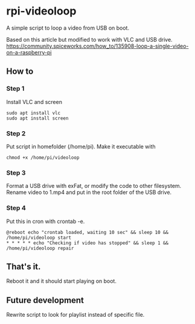 # rpi-videoloop

A simple script to loop a video from USB on boot. 

Based on this article but modified to work with VLC and USB drive.
https://community.spiceworks.com/how_to/135908-loop-a-single-video-on-a-raspberry-pi

## How to

### Step 1
Install VLC and screen
```
sudo apt install vlc
sudo apt install screen
```
### Step 2
Put script in homefolder (/home/pi). Make it executable with
```
chmod +x /home/pi/videoloop 
```
### Step 3
Format a USB drive with exFat, or modify the code to other filesystem. Rename video to 1.mp4 and put in the root folder of the USB drive.
### Step 4
Put this in cron with crontab -e. 
```
@reboot echo "crontab loaded, waiting 10 sec" && sleep 10 && /home/pi/videoloop start
* * * * * echo "Checking if video has stopped" && sleep 1 && /home/pi/videoloop repair 
```

## That's it.
Reboot it and it should start playing on boot.  

## Future development
Rewrite script to look for playlist instead of specific file. 

